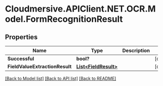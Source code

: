 # Cloudmersive.APIClient.NET.OCR.Model.FormRecognitionResult
## Properties

Name | Type | Description | Notes
------------ | ------------- | ------------- | -------------
**Successful** | **bool?** |  | [optional] 
**FieldValueExtractionResult** | [**List&lt;FieldResult&gt;**](FieldResult.md) |  | [optional] 

[[Back to Model list]](../README.md#documentation-for-models) [[Back to API list]](../README.md#documentation-for-api-endpoints) [[Back to README]](../README.md)

